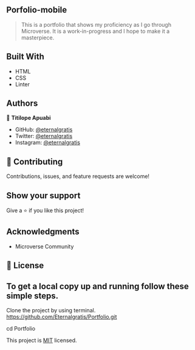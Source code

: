 ## Porfolio-mobile
> This is a portfolio that shows my proficiency as I go through Microverse. It is a work-in-progress and I hope to make it a masterpiece.


## Built With
- HTML
- CSS
- Linter


## Authors

👤 **Titilope Apuabi**

- GitHub: [@eternalgratis](https://github.com/Eternalgratis)
- Twitter: [@eternalgratis](https://twitter.com/eternalgratis)
- Instagram: [@eternalgratis](https://www.instagram.com/eternalgratis/)


 

## 🤝 Contributing

Contributions, issues, and feature requests are welcome!


## Show your support

Give a ⭐️ if you like this project!


## Acknowledgments
- Microverse Community
## 📝 License


## To get a local copy up and running follow these simple steps.

Clone the project by using terminal.
https://github.com/Eternalgratis/Portfolio.git

cd Portfolio



This project is [MIT](./MIT.md) licensed.